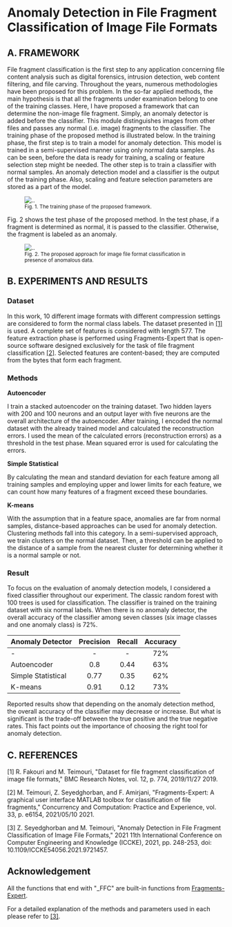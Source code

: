 # Anomaly Detection in File Fragment Classification of Image File Formats
## A. FRAMEWORK 

File fragment classification is the first step to any application concerning file content analysis such as digital forensics, intrusion detection, web content filtering, and file carving. Throughout the years, numerous methodologies have been proposed for this problem. In the so-far applied methods, the main hypothesis is that all the fragments under examination belong to one of the training classes. Here, I have proposed a framework that can determine the non-image file fragment. Simply, an anomaly detector is added before the classifier. This module distinguishes images from other files and passes any normal (i.e. image) fragments to the classifier. 
The training phase of the proposed method is illustrated below. In the training phase, the first step is to train a model for anomaly detection. This model is trained in a semi-supervised manner using only normal data samples. As can be seen, before the data is ready for training, a scaling or feature selection step might be needed. The other step is to train a classifier with normal samples. An anomaly detection model and a classifier is the output of the training phase. Also, scaling and feature selection parameters are stored as a part of the model.
<figure>
  <img src="https://user-images.githubusercontent.com/52859501/206126242-245edb07-8772-4fe9-b3c9-517cb1f59a10.jpg" alt=".." title="Fig. 1" />
  <figcaption><sub>Fig. 1. The training phase of the proposed framework.</sub></figcaption>
</figure>



Fig. 2 shows the test phase of the proposed method. In the test phase, if a fragment is determined as normal, it is passed to the classifier. Otherwise, the fragment is labeled as an anomaly.
<figure>
  <img src="https://user-images.githubusercontent.com/52859501/206126435-16c8e9a2-1e8f-44ea-a686-cecc4933f096.jpg" alt=".." title="Fig. 2" />
  <figcaption><sub>Fig. 2. The proposed approach for image file format classification in presence of anomalous data.<sub/></figcaption>
</figure>

## B. EXPERIMENTS AND RESULTS
### Dataset
In this work, 10 different image formats with different compression settings are considered to form the normal class labels. The dataset presented in [[1]](#1) is used.
A complete set of features is considered with length 577. The feature extraction phase is performed using Fragments-Expert that is open-source software designed exclusively for the task of file fragment classification [[2]](#2). Selected features are content-based; they are computed from the bytes that form each fragment. 
### Methods
**Autoencoder**

I train a stacked autoencoder on the training dataset. Two hidden layers with 200 and 100 neurons and an output layer with five neurons are the overall architecture of the autoencoder. After training, I encoded the normal dataset with the already trained model and calculated the reconstruction errors. I used the mean of the calculated errors (reconstruction errors) as a threshold in the test phase. Mean squared error is used for calculating the errors.

**Simple Statistical**

By calculating the mean and standard deviation for each feature among all training samples and employing upper and lower limits for each feature, we can count how many features of a fragment exceed these boundaries.

**K-means**

With the assumption that in a feature space, anomalies are far from normal samples, distance-based approaches can be used for anomaly detection. Clustering methods fall into this category. In a semi-supervised approach, we train clusters on the normal dataset. Then, a threshold can be applied to the distance of a sample from the nearest cluster for determining whether it is a normal sample or not.

### Result
To focus on the evaluation of anomaly detection models, I considered a fixed classifier throughout our experiment. The classic random forest with 100 trees is used for classification. The classifier is trained on the training dataset with six normal labels. 
When there is no anomaly detector, the overall accuracy of the classifier among seven classes (six image classes and one anomaly class) is 72%. 

| Anomaly Detector | Precision | Recall | Accuracy |
| -------------- | :---------: | :----------: | :----------: |
| - | - | - | 72% |
| Autoencoder | 0.8 | 0.44 | 63% |
| Simple Statistical | 0.77 | 0.35 | 62% |
| K-means | 0.91 | 0.12 | 73% |

Reported results show that depending on the anomaly detection method, the overall accuracy of the classifier may decrease or increase. But what is significant is the trade-off between the true positive and the true negative rates. This fact points out the importance of choosing the right tool for anomaly detection.

## C. REFERENCES
<a id="1">[1]</a> R. Fakouri and M. Teimouri, "Dataset for file fragment classification of image file formats," BMC Research Notes, vol. 12, p. 774, 2019/11/27 2019.

<a id="2">[2]</a> M. Teimouri, Z. Seyedghorban, and F. Amirjani, "Fragments-Expert: A graphical user interface MATLAB toolbox for classification of file fragments," Concurrency and Computation: Practice and Experience, vol. 33, p. e6154, 2021/05/10 2021.

<a id="3">[3]</a> Z. Seyedghorban and M. Teimouri, "Anomaly Detection in File Fragment Classification of Image File Formats," 2021 11th International Conference on Computer Engineering and Knowledge (ICCKE), 2021, pp. 248-253, doi: 10.1109/ICCKE54056.2021.9721457.

## Acknowledgement
All the functions that end with "_FFC" are built-in functions from [Fragments-Expert](https://github.com/vagabondboffin/Fragments-Expert). 

For a detailed explanation of the methods and parameters used in each please refer to [[3]](#3). 

